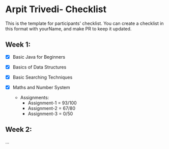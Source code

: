# Arpit Trivedi- Checklist
This is the template for participants' checklist. You can create a checklist in this format with yourName, and make PR to keep it updated.

## Week 1:

- [X] Basic Java for Beginners
- [X] Basics of Data Structures
- [X] Basic Searching Techniques
- [X] Maths and Number System

  * Assignments:
    - Assignment-1  = 93/100
    - Assignment-2  = 67/80
    - Assignment-3  = 0/50
    

 ## Week 2:
...
